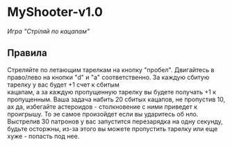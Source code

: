 # MyShooter-v1.0
*Игра "Стріляй по кацапам"*  
## Правила
Стреляйте по летающим тарелкам на кнопку "пробел". Двигайтесь в право/лево на кнопки "d" и "a" соответственно. За каждую сбитую тарелку у вас будет +1 счет к сбитым  
кацапам, а за каждую пропущенную тарелку вы будете получать +1 к пропущенным. Ваша задача набить 20 сбитых кацапов, не пропустив 10, ах да, избегайте астероидов -
столкновение с ними приведет к проигрышу. То эе самое произойдет если вы ударитесь об нло.  
Выстрелив 30 патронов у вас запустится перезарядка на одну секунду, будьте осторжны, из-за этого вы можете пропустить тарелку или еще хуже - попасть под нее.
